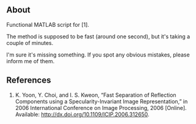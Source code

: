 ## About

Functional MATLAB script for [1].

The method is supposed to be fast (around one second), but it's taking a couple of minutes.

I'm sure it's missing something. If you spot any obvious mistakes, please inform me of them.

## References

1. K. Yoon, Y. Choi, and I. S. Kweon, “Fast Separation of Reflection Components using a Specularity-Invariant Image Representation,” in 2006 International Conference on Image Processing, 2006 [Online]. Available: http://dx.doi.org/10.1109/ICIP.2006.312650.
